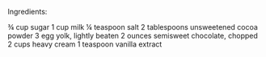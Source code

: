 Ingredients:

¾ cup sugar
1 cup milk
¼ teaspoon salt
2 tablespoons unsweetened cocoa powder
3 egg yolk, lightly beaten
2 ounces semisweet chocolate, chopped
2 cups heavy cream
1 teaspoon vanilla extract
